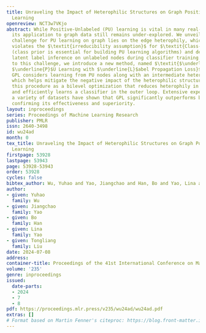 ```yaml
---
title: Unraveling the Impact of Heterophilic Structures on Graph Positive-Unlabeled
  Learning
openreview: NCT3w7VKjo
abstract: While Positive-Unlabeled (PU) learning is vital in many real-world scenarios,
  its application to graph data still remains under-explored. We unveil that a critical
  challenge for PU learning on graph lies on the edge heterophily, which directly
  violates the $\textit{irreducibility assumption}$ for $\textit{Class-Prior Estimation}$
  (class prior is essential for building PU learning algorithms) and degenerates the
  latent label inference on unlabeled nodes during classifier training. In response
  to this challenge, we introduce a new method, named $\textit{$\underline{G}$raph
  $\underline{P}$U Learning with $\underline{L}$abel Propagation Loss}$ (GPL). Specifically,
  GPL considers learning from PU nodes along with an intermediate heterophily reduction,
  which helps mitigate the negative impact of the heterophilic structure. We formulate
  this procedure as a bilevel optimization that reduces heterophily in the inner loop
  and efficiently learns a classifier in the outer loop. Extensive experiments across
  a variety of datasets have shown that GPL significantly outperforms baseline methods,
  confirming its effectiveness and superiority.
layout: inproceedings
series: Proceedings of Machine Learning Research
publisher: PMLR
issn: 2640-3498
id: wu24ad
month: 0
tex_title: Unraveling the Impact of Heterophilic Structures on Graph Positive-Unlabeled
  Learning
firstpage: 53928
lastpage: 53943
page: 53928-53943
order: 53928
cycles: false
bibtex_author: Wu, Yuhao and Yao, Jiangchao and Han, Bo and Yao, Lina and Liu, Tongliang
author:
- given: Yuhao
  family: Wu
- given: Jiangchao
  family: Yao
- given: Bo
  family: Han
- given: Lina
  family: Yao
- given: Tongliang
  family: Liu
date: 2024-07-08
address:
container-title: Proceedings of the 41st International Conference on Machine Learning
volume: '235'
genre: inproceedings
issued:
  date-parts:
  - 2024
  - 7
  - 8
pdf: https://proceedings.mlr.press/v235/wu24ad/wu24ad.pdf
extras: []
# Format based on Martin Fenner's citeproc: https://blog.front-matter.io/posts/citeproc-yaml-for-bibliographies/
---
```

